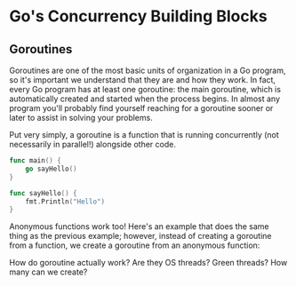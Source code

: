 # Go's Concurrency Building Blocks

## Goroutines

Goroutines are one of the most basic units of organization in a Go program, so it's important we understand that they are and how they work. In fact, every Go program has at least one goroutine: the main goroutine, which is automatically created and started when the process begins. In almost any program you'll probably find yourself reaching for a goroutine sooner or later to assist in solving your problems.

Put very simply, a goroutine is a function that is running concurrently (not necessarily in parallel!) alongside other code.

```go
func main() {
    go sayHello()
}

func sayHello() {
    fmt.Println("Hello")
}
```

Anonymous functions work too! Here's an example that does the same thing as the previous example; however, instead of creating a goroutine from a function, we create a goroutine from an anonymous function:

How do goroutine actually work? Are they OS threads? Green threads? How many can we create?
